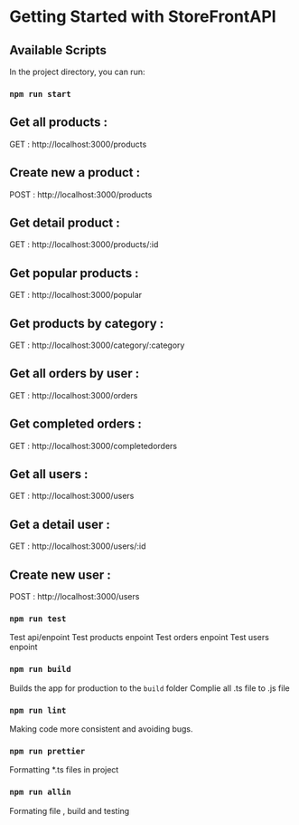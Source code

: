 # Getting Started with StoreFrontAPI

## Available Scripts

In the project directory, you can run:

### `npm run start`

## Get all products :

GET : http://localhost:3000/products

## Create new a product :

POST : http://localhost:3000/products

## Get detail product :

GET : http://localhost:3000/products/:id

## Get popular products :

GET : http://localhost:3000/popular

## Get products by category :

GET : http://localhost:3000/category/:category

## Get all orders by user :

GET : http://localhost:3000/orders

## Get completed orders :

GET : http://localhost:3000/completedorders

## Get all users :

GET : http://localhost:3000/users

## Get a detail user :

GET : http://localhost:3000/users/:id

## Create new user :

POST : http://localhost:3000/users

### `npm run test`

Test api/enpoint
Test products enpoint
Test orders enpoint
Test users enpoint

### `npm run build`

Builds the app for production to the `build` folder
Complie all .ts file to .js file

### `npm run lint`

Making code more consistent and avoiding bugs.

### `npm run prettier`

Formatting \*.ts files in project

### `npm run allin`

Formating file , build and testing
